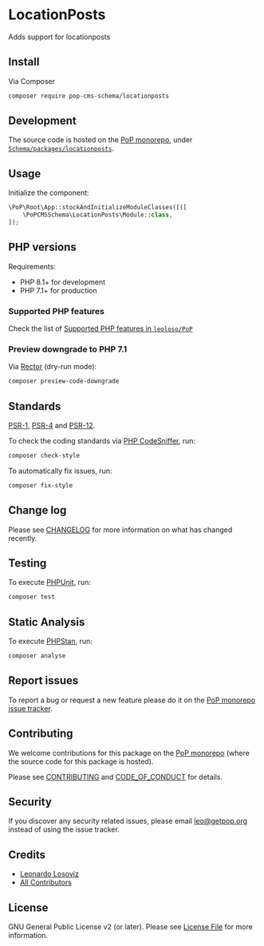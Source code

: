 # LocationPosts

<!--
[![Build Status][ico-travis]][link-travis]
[![Quality Score][ico-code-quality]][link-code-quality]
[![Software License][ico-license]](LICENSE.md)
[![Latest Version on Packagist][ico-version]][link-packagist]
[![Coverage Status][ico-scrutinizer]][link-scrutinizer]
[![Total Downloads][ico-downloads]][link-downloads]
-->

Adds support for locationposts

## Install

Via Composer

``` bash
composer require pop-cms-schema/locationposts
```

## Development

The source code is hosted on the [PoP monorepo](https://github.com/leoloso/PoP), under [`Schema/packages/locationposts`](https://github.com/leoloso/PoP/tree/master/layers/Schema/packages/locationposts).

## Usage

Initialize the component:

``` php
\PoP\Root\App::stockAndInitializeModuleClasses([([
    \PoPCMSSchema\LocationPosts\Module::class,
]);
```

## PHP versions

Requirements:

- PHP 8.1+ for development
- PHP 7.1+ for production

### Supported PHP features

Check the list of [Supported PHP features in `leoloso/PoP`](https://github.com/leoloso/PoP/blob/master/docs/supported-php-features.md)

### Preview downgrade to PHP 7.1

Via [Rector](https://github.com/rectorphp/rector) (dry-run mode):

```bash
composer preview-code-downgrade
```

## Standards

[PSR-1](https://www.php-fig.org/psr/psr-1), [PSR-4](https://www.php-fig.org/psr/psr-4) and [PSR-12](https://www.php-fig.org/psr/psr-12).

To check the coding standards via [PHP CodeSniffer](https://github.com/squizlabs/PHP_CodeSniffer), run:

``` bash
composer check-style
```

To automatically fix issues, run:

``` bash
composer fix-style
```

## Change log

Please see [CHANGELOG](CHANGELOG.md) for more information on what has changed recently.

## Testing

To execute [PHPUnit](https://phpunit.de/), run:

``` bash
composer test
```

## Static Analysis

To execute [PHPStan](https://github.com/phpstan/phpstan), run:

``` bash
composer analyse
```

## Report issues

To report a bug or request a new feature please do it on the [PoP monorepo issue tracker](https://github.com/leoloso/PoP/issues).

## Contributing

We welcome contributions for this package on the [PoP monorepo](https://github.com/leoloso/PoP) (where the source code for this package is hosted).

Please see [CONTRIBUTING](CONTRIBUTING.md) and [CODE_OF_CONDUCT](CODE_OF_CONDUCT.md) for details.

## Security

If you discover any security related issues, please email leo@getpop.org instead of using the issue tracker.

## Credits

- [Leonardo Losoviz][link-author]
- [All Contributors][link-contributors]

## License

GNU General Public License v2 (or later). Please see [License File](LICENSE.md) for more information.

[ico-version]: https://img.shields.io/packagist/v/pop-cms-schema/locationposts.svg?style=flat-square
[ico-license]: https://img.shields.io/badge/license-GPLv2-brightgreen.svg?style=flat-square
[ico-travis]: https://img.shields.io/travis/pop-cms-schema/locationposts/master.svg?style=flat-square
[ico-scrutinizer]: https://img.shields.io/scrutinizer/coverage/g/pop-cms-schema/locationposts.svg?style=flat-square
[ico-code-quality]: https://img.shields.io/scrutinizer/g/pop-cms-schema/locationposts.svg?style=flat-square
[ico-downloads]: https://img.shields.io/packagist/dt/pop-cms-schema/locationposts.svg?style=flat-square

[link-packagist]: https://packagist.org/packages/pop-cms-schema/locationposts
[link-travis]: https://travis-ci.org/pop-cms-schema/locationposts
[link-scrutinizer]: https://scrutinizer-ci.com/g/pop-cms-schema/locationposts/code-structure
[link-code-quality]: https://scrutinizer-ci.com/g/pop-cms-schema/locationposts
[link-downloads]: https://packagist.org/packages/pop-cms-schema/locationposts
[link-author]: https://github.com/leoloso
[link-contributors]: ../../../../../../contributors
